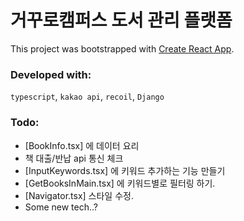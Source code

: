 # 거꾸로캠퍼스 도서 관리 플랫폼

This project was bootstrapped with [Create React App](https://github.com/facebook/create-react-app).

### Developed with:

`typescript`, `kakao api`, `recoil`, `Django`

### Todo:

- [BookInfo.tsx] 에 데이터 요리
- 책 대출/반납 api 통신 체크
- [InputKeywords.tsx] 에 키워드 추가하는 기능 만들기
- [GetBooksInMain.tsx] 에 키워드별로 필터링 하기.
- [Navigator.tsx] 스타일 수정.
- Some new tech..?
